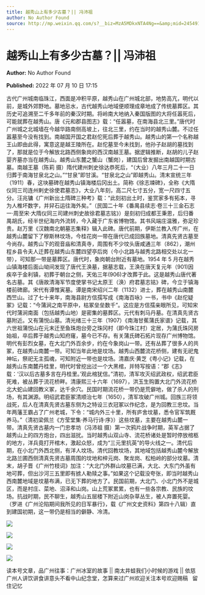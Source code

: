 ```yaml
---
title: 越秀山上有多少古墓？|| 冯沛祖
author: No Author Found
source: http://mp.weixin.qq.com/s?__biz=MzA5MDkxNTA4Ng==&amp;mid=2454912432&amp;idx=1&amp;sn=8a65c1ee2584894bc6fb6e45ead6b56f&amp;chksm=87a235d1b0d5bcc739f0cd5a1053ac78b5e3025b4dd87bf6176f560ca1ef4d11f3b93b18b103#rd
---
```


# 越秀山上有多少古墓？|| 冯沛祖

**Author:** No Author Found

**Published:** 2022 年 07 月 10 日 17:15

古代广州城南临珠江，西面是冲积平原，越秀山在广州城北部，地势高亢，明代以前，是城外郊野地。墓地忌水，古代越秀山地域便顺理成章地成了传统墓葬区。其历史可追溯至二千多年前的秦汉时期。将岭南大地纳入秦国版图的大将任嚣死后，可能就葬在越秀山。唐《元和郡县图志》载：“任嚣墓，在南海县北三里。”唐代时广州城之北城墙在今越华路南侧高坡上，往北三里，约在当时的越秀山麓。不过任嚣墓至今没有找到。南越国开国之君赵佗死后葬于越秀山。越秀山的第一个名称越王山即由此得，寓意这是越王陵所在。赵佗墓至今未找到，他孙子赵胡的墓找到了，那就是位于今解放北路西侧象岗的西汉南越王墓。据逻辑推断，赵胡的儿子赵婴齐墓亦当在越秀山。越秀山东麓之蟹山（蟹岗），建国后曾发掘出南越国时期古墓。南越王墓（陈莉 摄）隋代建州刺史徐达恭死后，“（大业）八年三月二十一日归葬于南海甘泉北之山。”“甘泉”即甘溪。“甘泉北之山”即越秀山。清末宣统三年（1911）春，这块墓碑在越秀山镇海楼后冈出土。简称《徐志竦碑》，全称《大隋仪同三司连州剌史徐使君墓志》，大业八年刻，高二尺七寸五分，宽一尺四寸五分。汪兆镛《广州新出土隋碑三种考》载：“此刻初出土时，鉴赏家多有拓本，寻为人椎坏数字，并舁石运往海外矣。”（民国二十年《番禺县续志·卷三十三金石志一·周至宋·大隋仪同三司建州刺史故徐君墓志铭》）是刻初归成都王秉恩，后归番禺胡氏，经半世纪海内外流转，今入藏于广东省博物馆。其书风端庄温雅，弥足珍贵。赵万里《汉魏南北朝墓志集释》辑入此碑。唐代前期，伊斯兰教入传广州，在越秀山麓留下了穆斯林坟场，今桂花岗一带在唐代已成回族墓地。清真先贤古墓至今尚存。越秀山下的观音庙和清真寺，周围有不少坟头唐咸通三年（862），潮州程乡县令夫人迁葬在越秀山东麓四望亭后岗（今小北路与越秀北路相交处以北一带），可知那一带是墓葬区。唐代时，象岗朝台附近有墓地。1954 年 5 月在越秀山镇海楼后面山坳间发现了唐代王涣墓，据墓志载，王涣在唐天复元年（901)因疾卒于金利镇，初葬于朝台之侧，天佑三年(906)才改葬于此。这是越秀山唐代著名古墓。其《唐故清海军节度使掌书记太原王（涣）府君墓志铭》碑，今立于镇海楼前碑廊。宋代有谭惟寅墓。谭是南宋绍兴二年（1132）进士，葬在越秀山南麓西竺山。过了七十来年，南海县尉方信孺写成《南海百咏》一书，书中《赵佗疑冢》记载：“今蒲涧之南平原中，枯冢垒垒数千”。这应是方信孺亲眼所见，可知宋代时蒲涧南面（包括越秀山地）是密集的墓葬区。元代有刺马丹墓。在清真先贤古墓附近。又有蒲悦山墓。清光绪三十三年（1907）《南海甘蕉蒲氏家谱》记载，其六世祖蒲悦山在元末迁至鱼珠炮台旁之珠冈村（即今珠江村）定居，为蒲氏珠冈房始祖，卒后葬于越秀山知府窿，墓今已不存。有关蒲氏碑石拓片现存广州博物馆。明代有彭烈女墓，在大北门外百余步，约在今象岗山一带。还有丛葬了很多人的共冢，在越秀山南麓一带。可知当年此地是坟场。越秀山西麓流花桥侧，建有无祀鬼神坛，祭祀无主孤魂，可知附近一带也是坟场。清嘉庆·黄芝《粤小记》记载，在越秀山东南麓丹桂里，明代时曾挖出过一个大黑棺，并特写按语：“郡《志》载：‘汉以后古墓多言在丹桂里。’观此棺犹信。”清初，清军攻灭绍武政权，绍武君臣死难，被丛葬于流花桥畔。清康熙三十六年（1697），洪玉生购置大北门外流花桥北大蛇山建回教义冢，达千余穴。民国时期流花桥一带仍是荒僻地，做了杀人的刑场，有其渊源。明绍武君臣冢清顺治七年（1650），清军攻破广州城。回族三将领战死，后人在清真先贤古墓东侧为之特设三衣冠冢以作纪念，是为回教三忠坟。当年两藩王霸占了广州老城，下令：“城内外三十里，所有庐舍坟墓，悉令官军筑厩养马。”（清初梁佩兰《方莹堂集·养马行诗·序》）这些坟墓，主要在越秀山麓一带。清真先贤古墓内一门忠孝坊（冯沛祖 摄）第一次鸦片战争时期，英军占据了越秀山上的四方炮台，四出滋扰。当时越秀山双山寺、流花桥诸处是暂时停放棺柩的地方，洋兵竟打开棺木，激起众怒，成为“三元里抗英”的导火线之一。清代后期，在小北门外西北侧，有洋人坟场。清代回教坟场，其地域包括越秀山麓今解放北路兰圃西侧清真先贤古墓周围的坟地和梓元岗、聚龙岗、松柏岭的部分坟墓。清末，胡子晋《广州竹枝词》加注：“大北门外群山坟墓已满，大北、大东门外虽有地可葬，但出沙河三五里即有掳人勒赎之事。”如果这个记载没夸张，即当时越秀山西南麓地域是坟墓布满，已无下葬的地方了。民国前期，大北门、小北门外不是城区，而是村庄、菜地、沼泽和山岗。山上荒冢累累，也有一些各宗教、民族的坟场。抗战时期，民不聊生，越秀山五层楼下附近山岗杂草丛生，被人弃置死婴。（罗进《广州沦陷期间我所见的日军暴行》，载《广州文史资料》第四十八辑）直到建国初期，这一带仍是相当的僻静、冷清。

![](https://mmbiz.qpic.cn/mmbiz_jpg/PJWG74pLsMZib68JnZeCCY39O682onzPKHJeDCkEXKgFqjib2iavwnRk7icaNDlvl5sed0D9mn4Z6gGian3HQicvTbOg/640)

![](https://mmbiz.qpic.cn/mmbiz_jpg/PJWG74pLsMZib68JnZeCCY39O682onzPKeL2pz7LibsrM4pt3I1JrdiaYib8z8L0EtpS6qNIKHYycE0mb8b03sMZZg/640)

![](https://mmbiz.qpic.cn/mmbiz_jpg/PJWG74pLsMZib68JnZeCCY39O682onzPKpKB1bDib7icibw6uA6h4cicsR13lSSAiboKkEOwPEpYWE1Oxn1V77uEyD8g/640)

![](https://mmbiz.qpic.cn/mmbiz_jpg/PJWG74pLsMZib68JnZeCCY39O682onzPKjnokITmazst4rQr02Ioic1WkiasWEfP1T8kBhefFib9pBQ4XjLlEUMG9g/640)

读本号文章，品广州往事：广州冰室的故事 || 南太井蛙我们小时候的游戏 || 依慈广州人讲饮讲食讲意头不看中山纪念堂，怎算来过广州欢迎关注本号欢迎赐稿   留住记忆
